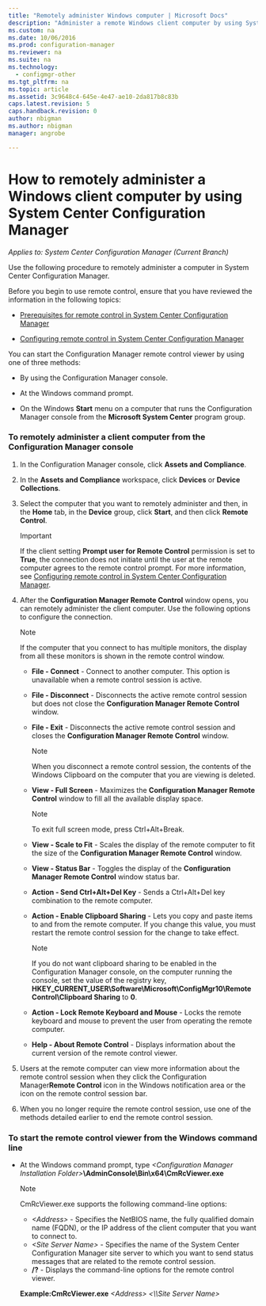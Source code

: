 ```yaml
---
title: "Remotely administer Windows computer | Microsoft Docs"
description: "Administer a remote Windows client computer by using System Center Configuration Manager."
ms.custom: na
ms.date: 10/06/2016
ms.prod: configuration-manager
ms.reviewer: na
ms.suite: na
ms.technology:
  - configmgr-other
ms.tgt_pltfrm: na
ms.topic: article
ms.assetid: 3c9648c4-645e-4e47-ae10-2da817b8c83b
caps.latest.revision: 5
caps.handback.revision: 0
author: nbigmanms.author: nbigmanmanager: angrobe

---
```

# How to remotely administer a Windows client computer by using System Center Configuration Manager*Applies to: System Center Configuration Manager (Current Branch)*
Use the following procedure to remotely administer a computer in System Center Configuration Manager.  

 Before you begin to use remote control, ensure that you have reviewed the information in the following topics:  

-   [Prerequisites for remote control in System Center Configuration Manager](../../../../core/clients/manage/remote-control/prerequisites-for-remote-control.md)  

-   [Configuring remote control in System Center Configuration Manager](../../../../core/clients/manage/remote-control/configuring-remote-control.md)  

 You can start the Configuration Manager remote control viewer by using one of three methods:  

-   By using the Configuration Manager console.  

-   At the Windows command prompt.  

-   On the Windows **Start** menu on a computer that runs the Configuration Manager console from the **Microsoft System Center** program group.  

### To remotely administer a client computer from the Configuration Manager console  

1.  In the Configuration Manager console, click **Assets and Compliance**.  

2.  In the **Assets and Compliance** workspace, click **Devices** or **Device Collections**.  

3.  Select the computer that you want to remotely administer and then, in the **Home** tab, in the **Device** group, click **Start**, and then click **Remote Control**.  

    > [!IMPORTANT]  
    >  If the client setting **Prompt user for Remote Control** permission is set to **True**, the connection does not initiate until the user at the remote computer agrees to the remote control prompt. For more information, see [Configuring remote control in System Center Configuration Manager](../../../../core/clients/manage/remote-control/configuring-remote-control.md).  

4.  After the **Configuration Manager Remote Control** window opens, you can remotely administer the client computer. Use the following options to configure the connection.  

    > [!NOTE]  
    >  If the computer that you connect to has multiple monitors, the display from all these monitors is shown in the remote control window.  

    -   **File - Connect** - Connect to another computer. This option is unavailable when a remote control session is active.  

    -   **File - Disconnect** - Disconnects the active remote control session but does not close the **Configuration Manager Remote Control** window.  

    -   **File - Exit** - Disconnects the active remote control session and closes the **Configuration Manager Remote Control** window.  

        > [!NOTE]  
        >  When you disconnect a remote control session, the contents of the Windows Clipboard on the computer that you are viewing is deleted.  

    -   **View - Full Screen** - Maximizes the **Configuration Manager Remote Control** window to fill all the available display space.  

        > [!NOTE]  
        >  To exit full screen mode, press Ctrl+Alt+Break.  

    -   **View - Scale to Fit** - Scales the display of the remote computer to fit the size of the **Configuration Manager Remote Control** window.  

    -   **View - Status Bar** - Toggles the display of the **Configuration Manager Remote Control** window status bar.  

    -   **Action - Send Ctrl+Alt+Del Key** - Sends a Ctrl+Alt+Del key combination to the remote computer.  

    -   **Action - Enable Clipboard Sharing** - Lets you copy and paste items to and from the remote computer. If you change this value, you must restart the remote control session for the change to take effect.  

        > [!NOTE]  
        >  If you do not want clipboard sharing to be enabled in the Configuration Manager console, on the computer running the console, set the value of the registry key, **HKEY_CURRENT_USER\Software\Microsoft\ConfigMgr10\Remote Control\Clipboard Sharing** to **0**.  

    -   **Action - Lock Remote Keyboard and Mouse** - Locks the remote keyboard and mouse to prevent the user from operating the remote computer.  

    -   **Help - About Remote Control** - Displays information about the current version of the remote control viewer.  

5.  Users at the remote computer can view more information about the remote control session when they click the Configuration Manager**Remote Control** icon in the Windows notification area or the icon on the remote control session bar.  

6.  When you no longer require the remote control session, use one of the methods detailed earlier to end the remote control session.  

### To start the remote control viewer from the Windows command line  

-   At the Windows command prompt, type *<Configuration Manager Installation Folder\>***\AdminConsole\Bin\x64\CmRcViewer.exe**  

    > [!NOTE]  
    >  CmRcViewer.exe supports the following command-line options:  
    >   
    >  -   *<Address\>* - Specifies the NetBIOS name, the fully qualified domain name (FQDN), or the IP address of the client computer that you want to connect to.  
    > -   *<Site Server Name\>* - Specifies the name of the System Center Configuration Manager site server to which you want to send status messages that are related to the remote control session.  
    > -   **/?** - Displays the command-line options for the remote control viewer.  
    >   
    >  **Example:CmRcViewer.exe** *<Address\>* *<\\\Site Server Name>*  

